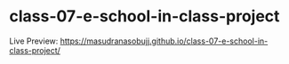 # class-07-e-school-in-class-project


Live Preview: https://masudranasobujj.github.io/class-07-e-school-in-class-project/
